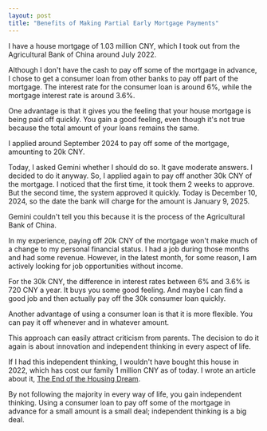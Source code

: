 ```yaml
---
layout: post
title: "Benefits of Making Partial Early Mortgage Payments"
---
```


I have a house mortgage of 1.03 million CNY, which I took out from the Agricultural Bank of China around July 2022.

Although I don't have the cash to pay off some of the mortgage in advance, I chose to get a consumer loan from other banks to pay off part of the mortgage. The interest rate for the consumer loan is around 6%, while the mortgage interest rate is around 3.6%.

One advantage is that it gives you the feeling that your house mortgage is being paid off quickly. You gain a good feeling, even though it's not true because the total amount of your loans remains the same.

I applied around September 2024 to pay off some of the mortgage, amounting to 20k CNY.

Today, I asked Gemini whether I should do so. It gave moderate answers. I decided to do it anyway. So, I applied again to pay off another 30k CNY of the mortgage. I noticed that the first time, it took them 2 weeks to approve. But the second time, the system approved it quickly. Today is December 10, 2024, so the date the bank will charge for the amount is January 9, 2025.

Gemini couldn't tell you this because it is the process of the Agricultural Bank of China.

In my experience, paying off 20k CNY of the mortgage won't make much of a change to my personal financial status. I had a job during those months and had some revenue. However, in the latest month, for some reason, I am actively looking for job opportunities without income.

For the 30k CNY, the difference in interest rates between 6% and 3.6% is 720 CNY a year. It buys you some good feeling. And maybe I can find a good job and then actually pay off the 30k consumer loan quickly.

Another advantage of using a consumer loan is that it is more flexible. You can pay it off whenever and in whatever amount.

This approach can easily attract criticism from parents. The decision to do it again is about innovation and independent thinking in every aspect of life.

If I had this independent thinking, I wouldn't have bought this house in 2022, which has cost our family 1 million CNY as of today. I wrote an article about it, [The End of the Housing Dream](./housing-end-en).

By not following the majority in every way of life, you gain independent thinking. Using a consumer loan to pay off some of the mortgage in advance for a small amount is a small deal; independent thinking is a big deal.


